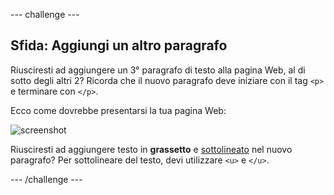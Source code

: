 --- challenge ---
## Sfida: Aggiungi un altro paragrafo
Riusciresti ad aggiungere un 3° paragrafo di testo alla pagina Web, al di sotto degli altri 2? Ricorda che il nuovo paragrafo deve iniziare con il tag `<p>` e terminare con `</p>`.

Ecco come dovrebbe presentarsi la tua pagina Web:

![screenshot](images/birthday-paragraph.png)

Riusciresti ad aggiungere testo in __grassetto__ e <u>sottolineato</u> nel nuovo paragrafo? Per sottolineare del testo, devi utilizzare `<u>` e `</u>`.

--- /challenge ---
